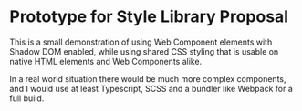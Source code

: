 # Prototype for Style Library Proposal

This is a small demonstration of using Web Component elements with Shadow DOM enabled, while using shared CSS styling that is usable on native HTML elements and Web Components alike.

In a real world situation there would be much more complex components, and I would use at least Typescript, SCSS and a bundler like Webpack for a full build.
